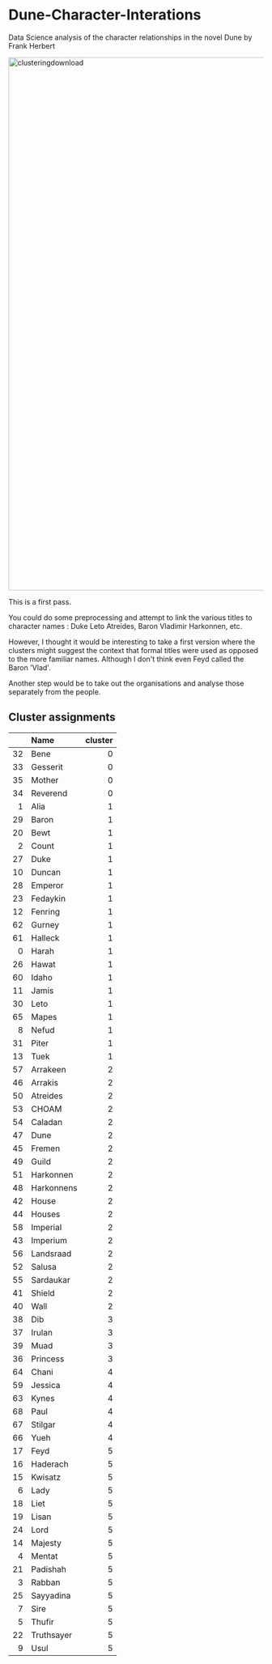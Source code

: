 # Dune-Character-Interations
Data Science analysis of the character relationships in the novel Dune by Frank Herbert

<img width="1054" alt="clusteringdownload" src="https://user-images.githubusercontent.com/72196131/131202568-5ecfbe40-e984-4703-a2c7-686fb503cfd8.png">

This is a first pass.

You could do some preprocessing and attempt to link the various titles to character names : Duke Leto Atreides, Baron Vladimir Harkonnen, etc.

However, I thought it would be interesting to take a first version where the clusters might suggest the context that formal titles were used as opposed to the more familiar names.  Although I don't think even Feyd called the Baron 'Vlad'.

Another step would be to take out the organisations and analyse those separately from the people.

## Cluster assignments
|    | Name       |   cluster |
|---:|:-----------|----------:|
| 32 | Bene       |         0 |
| 33 | Gesserit   |         0 |
| 35 | Mother     |         0 |
| 34 | Reverend   |         0 |
|  1 | Alia       |         1 |
| 29 | Baron      |         1 |
| 20 | Bewt       |         1 |
|  2 | Count      |         1 |
| 27 | Duke       |         1 |
| 10 | Duncan     |         1 |
| 28 | Emperor    |         1 |
| 23 | Fedaykin   |         1 |
| 12 | Fenring    |         1 |
| 62 | Gurney     |         1 |
| 61 | Halleck    |         1 |
|  0 | Harah      |         1 |
| 26 | Hawat      |         1 |
| 60 | Idaho      |         1 |
| 11 | Jamis      |         1 |
| 30 | Leto       |         1 |
| 65 | Mapes      |         1 |
|  8 | Nefud      |         1 |
| 31 | Piter      |         1 |
| 13 | Tuek       |         1 |
| 57 | Arrakeen   |         2 |
| 46 | Arrakis    |         2 |
| 50 | Atreides   |         2 |
| 53 | CHOAM      |         2 |
| 54 | Caladan    |         2 |
| 47 | Dune       |         2 |
| 45 | Fremen     |         2 |
| 49 | Guild      |         2 |
| 51 | Harkonnen  |         2 |
| 48 | Harkonnens |         2 |
| 42 | House      |         2 |
| 44 | Houses     |         2 |
| 58 | Imperial   |         2 |
| 43 | Imperium   |         2 |
| 56 | Landsraad  |         2 |
| 52 | Salusa     |         2 |
| 55 | Sardaukar  |         2 |
| 41 | Shield     |         2 |
| 40 | Wall       |         2 |
| 38 | Dib        |         3 |
| 37 | Irulan     |         3 |
| 39 | Muad       |         3 |
| 36 | Princess   |         3 |
| 64 | Chani      |         4 |
| 59 | Jessica    |         4 |
| 63 | Kynes      |         4 |
| 68 | Paul       |         4 |
| 67 | Stilgar    |         4 |
| 66 | Yueh       |         4 |
| 17 | Feyd       |         5 |
| 16 | Haderach   |         5 |
| 15 | Kwisatz    |         5 |
|  6 | Lady       |         5 |
| 18 | Liet       |         5 |
| 19 | Lisan      |         5 |
| 24 | Lord       |         5 |
| 14 | Majesty    |         5 |
|  4 | Mentat     |         5 |
| 21 | Padishah   |         5 |
|  3 | Rabban     |         5 |
| 25 | Sayyadina  |         5 |
|  7 | Sire       |         5 |
|  5 | Thufir     |         5 |
| 22 | Truthsayer |         5 |
|  9 | Usul       |         5 |

